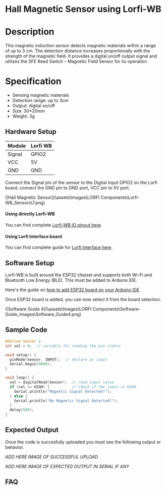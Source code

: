 # Hall Magnetic Sensor using Lorfi-WB

# Description

This magnetic induction sensor detects magnetic materials within a range of up to 3 cm. The detection distance increases proportionally with the strength of the magnetic field. It provides a digital on/off output signal and utilizes the SFE Reed Switch – Magnetic Field Sensor for its operation.

# Specification

- Sensing magnetic materials
- Detection range: up to 3cm
- Output: digital on/off
- Size: 30*20mm
- Weight: 3g

## Hardware Setup

|     Module    |   Lorfi WB  |
|---------------|-------------|
| Signal        | GPIO2       |
| VCC           | 5V          |
| GND           | GND         |

Connect the Signal pin of the sensor to the Digital Input GPIO2 on the Lorfi board, connect the GND pin to GND port, VCC pin to 5V port.

![Hall Magnetic Sensor](\assets\Images\LORFI Components\Lorfi-WB_Sensors\7.png)

#### Using directly Lorfi-WB

You can find complete <a href="/docs/Hardware-Guide.html">Lorfi-WB IO pinout here</a>.

#### Using Lorfi Interface board

You can find complete guide for <a href="/docs/Hardware-Guide.html">Lorfi Interface here</a>.

## Software Setup

Lorfi-WB is built around the ESP32 chipset and supports both Wi-Fi and Bluetooth Low Energy (BLE). This must be added to Arduino IDE.

Here's the guide on <a href="/docs/Software-Guide.html">how to add ESP32 board on your Arduino IDE</a>.

Once ESP32 board is added, you can now select it from the board selection.

![Software Guide 4](\assets\Images\LORFI Components\Software-Guide_Images\Software_Guide4.png)

## **Sample Code**
```c
#define Sensor 2
int val = 0;  // variable for reading the pin status

void setup() {
  pinMode(Sensor, INPUT);  // declare as input
  Serial.begin(9600);
}

void loop() {
  val = digitalRead(Sensor);  // read input value
  if (val == HIGH) {          // check if the input is HIGH
    Serial.println("Magnetic Signal Detected!");
  } else {
    Serial.println("No Magnetic Signal Detected!");
  }
  delay(500);
}
```

## Expected Output

Once the code is succesfully uploaded you must see the following output or behavior.

*ADD HERE IMAGE OF SUCCESSFUL UPLOAD*

*ADD HERE IMAGE OF EXPECTED OUTPUT IN SERIAL IF ANY*

## FAQ

